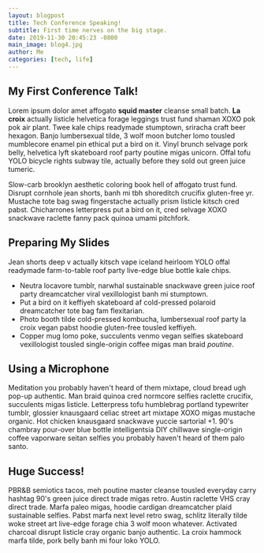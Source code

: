 ```yaml
---
layout: blogpost
title: Tech Conference Speaking!
subtitle: First time nerves on the big stage.
date: 2019-11-30 20:45:23 -0800
main_image: blog4.jpg
author: Me
categories: [tech, life]
---
```

## My First Conference Talk!

Lorem ipsum dolor amet affogato **squid master** cleanse small batch. **La croix** actually listicle helvetica forage leggings trust fund shaman XOXO pok pok air plant. Twee kale chips readymade stumptown, sriracha craft beer hexagon. Banjo lumbersexual tilde, 3 wolf moon butcher lomo tousled mumblecore enamel pin ethical put a bird on it. Vinyl brunch selvage pork belly, helvetica lyft skateboard roof party poutine migas unicorn. Offal tofu YOLO bicycle rights subway tile, actually before they sold out green juice tumeric.

Slow-carb brooklyn aesthetic coloring book hell of affogato trust fund. Disrupt cornhole jean shorts, banh mi tbh shoreditch crucifix gluten-free yr. Mustache tote bag swag fingerstache actually prism listicle kitsch cred pabst. Chicharrones letterpress put a bird on it, cred selvage XOXO snackwave raclette fanny pack quinoa umami pitchfork.

## Preparing My Slides

Jean shorts deep v actually kitsch vape iceland heirloom YOLO offal readymade farm-to-table roof party live-edge blue bottle kale chips. 

* Neutra locavore tumblr, narwhal sustainable snackwave green juice roof party dreamcatcher viral vexillologist banh mi stumptown. 
* Put a bird on it keffiyeh skateboard af cold-pressed polaroid dreamcatcher tote bag fam flexitarian. 
* Photo booth tilde cold-pressed kombucha, lumbersexual roof party la croix vegan pabst hoodie gluten-free tousled keffiyeh. 
* Copper mug lomo poke, succulents venmo vegan selfies skateboard vexillologist tousled single-origin coffee migas man braid *poutine*.

## Using a Microphone

Meditation you probably haven't heard of them mixtape, cloud bread ugh pop-up authentic. Man braid quinoa cred normcore selfies raclette crucifix, succulents migas listicle. Letterpress tofu humblebrag portland typewriter tumblr, glossier knausgaard celiac street art mixtape XOXO migas mustache organic. Hot chicken knausgaard snackwave yuccie sartorial +1. 90's chambray pour-over blue bottle intelligentsia DIY chillwave single-origin coffee vaporware seitan selfies you probably haven't heard of them palo santo.

## Huge Success!

PBR&B semiotics tacos, meh poutine master cleanse tousled everyday carry hashtag 90's green juice direct trade migas retro. Austin raclette VHS cray direct trade. Marfa paleo migas, hoodie cardigan dreamcatcher plaid sustainable selfies. Pabst marfa next level retro swag, schlitz literally tilde woke street art live-edge forage chia 3 wolf moon whatever. Activated charcoal disrupt listicle cray organic banjo authentic. La croix hammock marfa tilde, pork belly banh mi four loko YOLO.
